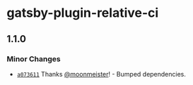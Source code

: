 # gatsby-plugin-relative-ci

## 1.1.0
### Minor Changes



- [`a073611`](https://github.com/gatsby-uc/plugins/commit/a073611ed13decb46a278de1c6444931209fd9e1) Thanks [@moonmeister](https://github.com/moonmeister)! - Bumped dependencies.
